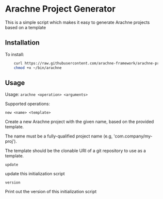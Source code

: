 # Arachne Project Generator

This is a simple script which makes it easy to generate Arachne projects based on a template

## Installation

To install:

````bash
    curl https://raw.githubusercontent.com/arachne-framework/arachne-proj-gen/release/arachne.sh > ~/bin/arachne
    chmod +x ~/bin/arachne
````

## Usage

Usage: `arachne <operation> <arguments>`

Supported operations:

`new <name> <template>`

Create a new Arachne project with the given name, based on the provided template.

The name must be a fully-qualified project name (e.g, 'com.company/my-proj').

The template should be the clonable URI of a git repository to use as a template.

`update`

 update this initialization script

`version`

 Print out the version of this initialization script
